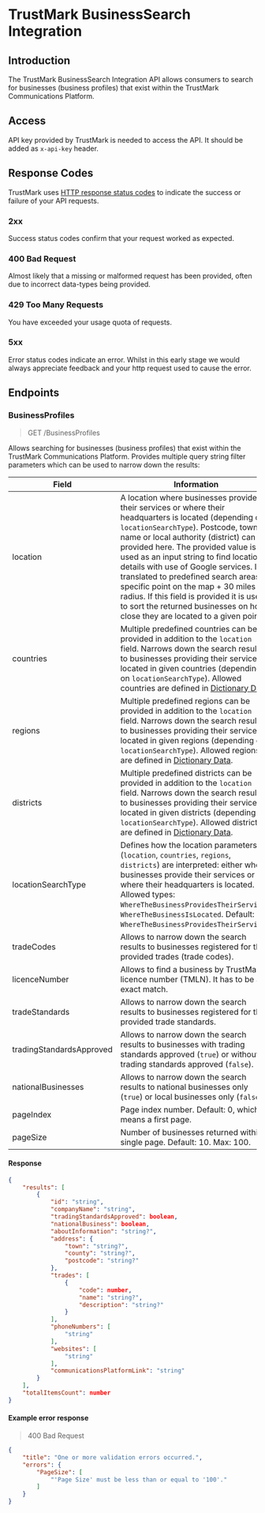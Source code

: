 # TrustMark BusinessSearch Integration

## Introduction

The TrustMark BusinessSearch Integration API allows consumers to search for businesses (business profiles) that exist within the TrustMark Communications Platform.

## Access

API key provided by TrustMark is needed to access the API. It should be added as `x-api-key` header.

## Response Codes

TrustMark uses [HTTP response status codes](https://en.wikipedia.org/wiki/List_of_HTTP_status_codes) to indicate the success or failure of your API requests.

### 2xx

Success status codes confirm that your request worked as expected.

### 400 Bad Request

Almost likely that a missing or malformed request has been provided, often due to incorrect data-types being provided.

### 429 Too Many Requests

You have exceeded your usage quota of requests.

### 5xx

Error status codes indicate an error. Whilst in this early stage we would always appreciate feedback and your http request used to cause the error.

## Endpoints

### BusinessProfiles

> GET /BusinessProfiles

Allows searching for businesses (business profiles) that exist within the TrustMark Communications Platform. Provides multiple query string filter parameters which can be used to narrow down the results:

| Field | Information |
| --- | --- |
| location | A location where businesses provide their services or where their headquarters is located (depending on `locationSearchType`). Postcode, town name or local authority (district) can be provided here. The provided value is used as an input string to find location details with use of Google services. It is translated to predefined search areas or specific point on the map + 30 miles radius. If this field is provided it is used to sort the returned businesses on how close they are located to a given point. |
| countries | Multiple predefined countries can be provided in addition to the `location` field. Narrows down the search results to businesses providing their services / located in given countries (depending on `locationSearchType`). Allowed countries are defined in [Dictionary Data](dictionary_data.md). |
| regions | Multiple predefined regions can be provided in addition to the `location` field. Narrows down the search results to businesses providing their services / located in given regions (depending on `locationSearchType`). Allowed regions are defined in [Dictionary Data](dictionary_data.md). |
| districts | Multiple predefined districts can be provided in addition to the `location` field. Narrows down the search results to businesses providing their services / located in given districts (depending on `locationSearchType`). Allowed districts are defined in [Dictionary Data](dictionary_data.md). |
| locationSearchType | Defines how the location parameters (`location`, `countries`, `regions`, `districts`) are interpreted: either where businesses provide their services or where their headquarters is located. Allowed types: `WhereTheBusinessProvidesTheirServices`, `WhereTheBusinessIsLocated`. Default: `WhereTheBusinessProvidesTheirServices`. |
| tradeCodes | Allows to narrow down the search results to businesses registered for the provided trades (trade codes). |
| licenceNumber | Allows to find a business by TrustMark licence number (TMLN). It has to be an exact match. |
| tradeStandards | Allows to narrow down the search results to businesses registered for the provided trade standards. |
| tradingStandardsApproved | Allows to narrow down the search results to businesses with trading standards approved (`true`) or without trading standards approved (`false`). |
| nationalBusinesses | Allows to narrow down the search results to national businesses only (`true`) or local businesses only (`false`). |
| pageIndex | Page index number. Default: 0, which means a first page. |
| pageSize | Number of businesses returned within a single page. Default: 10. Max: 100. |

#### Response

```json
{
    "results": [
        {
            "id": "string",
            "companyName": "string",
            "tradingStandardsApproved": boolean,
            "nationalBusiness": boolean,
            "aboutInformation": "string?",
            "address": {
                "town": "string?",
                "county": "string?",
                "postcode": "string?"
            },
            "trades": [
                {
                    "code": number,
                    "name": "string?",
                    "description": "string?"
                }
            ],
            "phoneNumbers": [
                "string"
            ],
            "websites": [
                "string"
            ],
            "communicationsPlatformLink": "string"
        }
    ],
    "totalItemsCount": number
}
```

#### Example error response

> 400 Bad Request

```json
{
    "title": "One or more validation errors occurred.",
    "errors": {
        "PageSize": [
            "'Page Size' must be less than or equal to '100'."
        ]
    }
}
```
